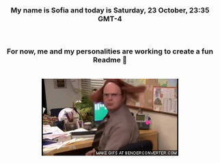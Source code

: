 


<div align="center">
<h3 >My name is Sofia and today is Saturday, 23 October, 23:35 GMT-4</h3><br>
<h3 >For now, me and my personalities are working to create a fun Readme 👋
</h3><br>
<img src='img/dwight.gif' alt='working...'/>
</div>
